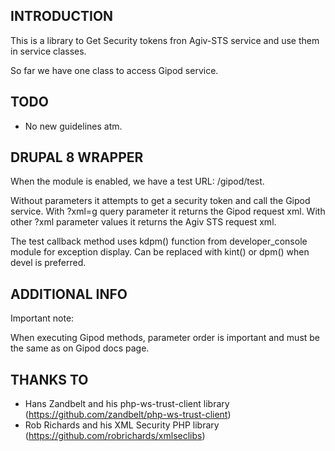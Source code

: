 INTRODUCTION
------------

This is a library to Get Security tokens fron Agiv-STS service
and use them in service classes.

So far we have one class to access Gipod service.

TODO
----

 * No new guidelines atm.


DRUPAL 8 WRAPPER
----------------

When the module is enabled, we have a test URL: /gipod/test.

Without parameters it attempts to get a security token and call the Gipod service.
With ?xml=g query parameter it returns the Gipod request xml.
With other ?xml parameter values it returns the Agiv STS request xml.

The test callback method uses kdpm() function
from developer_console module for exception display.
Can be replaced with kint() or dpm() when devel is preferred.


ADDITIONAL INFO
---------------

Important note:

When executing Gipod methods, parameter order is important and must be the same as on Gipod docs page.


THANKS TO
---------

 * Hans Zandbelt and his php-ws-trust-client library (https://github.com/zandbelt/php-ws-trust-client)
 * Rob Richards and his XML Security PHP library (https://github.com/robrichards/xmlseclibs)

